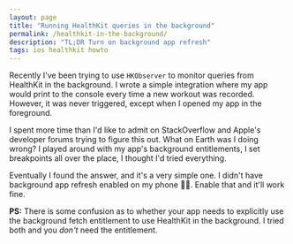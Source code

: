 ```yaml
---
layout: page
title: "Running HealthKit queries in the background"
permalink: /healthkit-in-the-background/
description: "TL;DR Turn on background app refresh"
tags: ios healthkit howto
---
```


Recently I've been trying to use `HKObserver` to monitor queries from HealthKit in the background. I wrote a simple integration where my app would print to the console every time a new workout was recorded. However, it was never triggered, except when I opened my app in the foreground.

I spent more time than I'd like to admit on StackOverflow and Apple's developer forums trying to figure this out. What on Earth was I doing wrong? I played around with my app's background entitlements, I set breakpoints all over the place, I thought I'd tried everything.

Eventually I found the answer, and it's a very simple one. I didn't have background app refresh enabled on my phone 🤦‍♂️. Enable that and it'll work fine.

**PS:** There is some confusion as to whether your app needs to explicitly use the background fetch entitlement to use HealthKit in the background. I tried both and you *don't* need the entitlement.